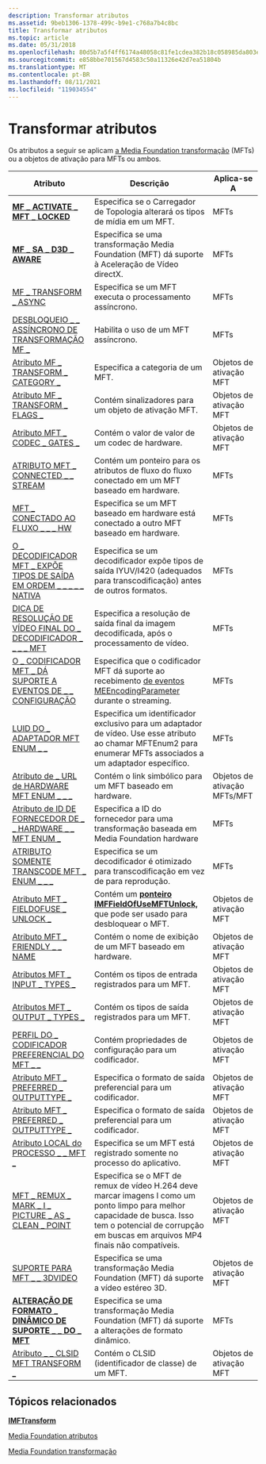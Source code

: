 ```yaml
---
description: Transformar atributos
ms.assetid: 9beb1306-1378-499c-b9e1-c768a7b4c8bc
title: Transformar atributos
ms.topic: article
ms.date: 05/31/2018
ms.openlocfilehash: 80d5b7a5f4ff6174a48058c81fe1cdea382b18c058985da803efa4110eb12e29
ms.sourcegitcommit: e858bbe701567d4583c50a11326e42d7ea51804b
ms.translationtype: MT
ms.contentlocale: pt-BR
ms.lasthandoff: 08/11/2021
ms.locfileid: "119034554"
---
```

# <a name="transform-attributes"></a>Transformar atributos

Os atributos a seguir se aplicam [a Media Foundation transformação](media-foundation-transforms.md) (MFTs) ou a objetos de ativação para MFTs ou ambos. [](activation-objects.md)



| Atributo                                                                                                     | Descrição                                                                                                                                                                                   | Aplica-se A                  |
|---------------------------------------------------------------------------------------------------------------|-----------------------------------------------------------------------------------------------------------------------------------------------------------------------------------------------|-----------------------------|
| [**MF \_ ACTIVATE \_ MFT \_ LOCKED**](mf-activate-mft-locked-attribute.md)                                         | Especifica se o Carregador de Topologia alterará os tipos de mídia em um MFT.                                                                                                                  | MFTs                        |
| [**MF \_ SA \_ D3D \_ AWARE**](mf-sa-d3d-aware-attribute.md)                                                       | Especifica se uma transformação Media Foundation (MFT) dá suporte à Aceleração de Vídeo directX.                                                                                                     | MFTs                        |
| [MF \_ TRANSFORM \_ ASYNC](mf-transform-async.md)                                                                | Especifica se um MFT executa o processamento assíncrono.                                                                                                                                    | MFTs                        |
| [DESBLOQUEIO \_ \_ ASSÍNCRONO DE TRANSFORMAÇÃO MF \_](mf-transform-async-unlock.md)                                                 | Habilita o uso de um MFT assíncrono.                                                                                                                                                       | MFTs                        |
| [Atributo MF \_ TRANSFORM \_ CATEGORY \_](mf-transform-category-attribute.md)                                     | Especifica a categoria de um MFT.                                                                                                                                                            | Objetos de ativação MFT      |
| [Atributo MF \_ TRANSFORM \_ FLAGS \_](mf-transform-flags-attribute.md)                                           | Contém sinalizadores para um objeto de ativação MFT.                                                                                                                                                  | Objetos de ativação MFT      |
| [Atributo MFT \_ CODEC \_ GATES \_](mft-codec-merit-attribute.md)                                                 | Contém o valor de valor de um codec de hardware.                                                                                                                                                 | Objetos de ativação MFT      |
| [ATRIBUTO MFT \_ CONNECTED \_ \_ STREAM](mft-connected-stream-attribute.md)                                       | Contém um ponteiro para os atributos de fluxo do fluxo conectado em um MFT baseado em hardware.                                                                                                  | MFTs                        |
| [MFT \_ CONECTADO AO FLUXO \_ \_ \_ HW](mft-connected-to-hw-stream.md)                                              | Especifica se um MFT baseado em hardware está conectado a outro MFT baseado em hardware.                                                                                                            | MFTs                        |
| [O \_ DECODIFICADOR MFT \_ EXPÕE TIPOS DE SAÍDA EM ORDEM \_ \_ \_ \_ \_ NATIVA](mft-decoder-expose-output-types-in-native-order.md) | Especifica se um decodificador expõe tipos de saída IYUV/I420 (adequados para transcodificação) antes de outros formatos.                                                                                   | MFTs                        |
| [DICA DE RESOLUÇÃO DE VÍDEO FINAL DO \_ DECODIFICADOR \_ \_ \_ \_ MFT](mft-decoder-final-video-resolution-hint.md)                   | Especifica a resolução de saída final da imagem decodificada, após o processamento de vídeo.                                                                                                           | MFTs                        |
| [O \_ CODIFICADOR MFT \_ DÁ SUPORTE A EVENTOS DE \_ \_ CONFIGURAÇÃO](mft-encoder-supports-config-event.md)                                | Especifica que o codificador MFT dá suporte ao recebimento [de eventos MEEncodingParameter](meencodingparameters.md) durante o streaming.                                                                     | MFTs                        |
| [LUID DO \_ ADAPTADOR MFT ENUM \_ \_](mft-enum-adapter-luid.md)                                                         | Especifica um identificador exclusivo para um adaptador de vídeo. Use esse atributo ao chamar MFTEnum2 para enumerar MFTs associados a um adaptador específico.                                             | MFTs                        |
| [Atributo de \_ URL de HARDWARE MFT ENUM \_ \_ \_](mft-enum-hardware-url-attribute.md)                                    | Contém o link simbólico para um MFT baseado em hardware.                                                                                                                                          | Objetos de ativação MFTs/MFT |
| [Atributo de ID DE FORNECEDOR DE \_ \_ HARDWARE \_ \_ MFT ENUM \_](mft-enum-hardware-vendor-id-attribute.md)                       | Especifica a ID do fornecedor para uma transformação baseada em Media Foundation hardware                                                                                                                       | MFTs                        |
| [ATRIBUTO SOMENTE TRANSCODE MFT \_ ENUM \_ \_ \_](mft-enum-transcode-only-attribute.md)                                | Especifica se um decodificador é otimizado para transcodificação em vez de para reprodução.                                                                                                            | MFTs                        |
| [Atributo MFT \_ FIELDOFUSE \_ UNLOCK \_](mft-fieldofuse-unlock-attribute.md)                                     | Contém um [**ponteiro IMFFieldOfUseMFTUnlock,**](/windows/desktop/api/mfidl/nn-mfidl-imffieldofusemftunlock) que pode ser usado para desbloquear o MFT.                                                                            | Objetos de ativação MFT      |
| [Atributo MFT \_ FRIENDLY \_ \_ NAME](mft-friendly-name-attribute.md)                                             | Contém o nome de exibição de um MFT baseado em hardware.                                                                                                                                           | Objetos de ativação MFT      |
| [Atributos MFT \_ INPUT \_ TYPES \_](mft-input-types-attributes.md)                                               | Contém os tipos de entrada registrados para um MFT.                                                                                                                                               | Objetos de ativação MFT      |
| [Atributos MFT \_ OUTPUT \_ TYPES \_](mft-output-types-attributes.md)                                             | Contém os tipos de saída registrados para um MFT.                                                                                                                                              | Objetos de ativação MFT      |
| [PERFIL DO \_ CODIFICADOR PREFERENCIAL DO MFT \_ \_](mft-preferred-encoder-profile.md)                                         | Contém propriedades de configuração para um codificador.                                                                                                                                             | Objetos de ativação MFT      |
| [Atributo MFT \_ PREFERRED \_ OUTPUTTYPE \_](mft-preferred-outputtype-attribute.md)                               | Especifica o formato de saída preferencial para um codificador.                                                                                                                                         | Objetos de ativação MFT      |
| [Atributo MFT \_ PREFERRED \_ OUTPUTTYPE \_](mft-preferred-outputtype-attribute.md)                               | Especifica o formato de saída preferencial para um codificador.                                                                                                                                         | Objetos de ativação MFT      |
| [Atributo LOCAL do PROCESSO \_ \_ MFT \_](mft-process-local-attribute.md)                                             | Especifica se um MFT está registrado somente no processo do aplicativo.                                                                                                                     | Objetos de ativação MFT      |
| [MFT \_ REMUX \_ MARK \_ I \_ PICTURE \_ AS \_ CLEAN \_ POINT](mft-remux-mark-i-picture-as-clean-point.md)                 | Especifica se o MFT de remux de vídeo H.264 deve marcar imagens I como um ponto limpo para melhor capacidade de busca. Isso tem o potencial de corrupção em buscas em arquivos MP4 finais não compatíveis. | Objetos de ativação MFT      |
| [SUPORTE PARA MFT \_ \_ 3DVIDEO](mft-support-3dvideo.md)                                                              | Especifica se uma transformação Media Foundation (MFT) dá suporte a vídeo estéreo 3D.                                                                                                          | Objetos de ativação MFT      |
| [**ALTERAÇÃO DE FORMATO \_ DINÂMICO DE SUPORTE \_ \_ DO \_ MFT**](mft-support-dynamic-format-change-attribute.md)                  | Especifica se uma transformação Media Foundation (MFT) dá suporte a alterações de formato dinâmico.                                                                                                         | MFTs                        |
| [Atributo \_ \_ CLSID MFT TRANSFORM \_](mft-transform-clsid-attribute.md)                                         | Contém o CLSID (identificador de classe) de um MFT.                                                                                                                                              | Objetos de ativação MFT      |



 

## <a name="related-topics"></a>Tópicos relacionados

<dl> <dt>

[**IMFTransform**](/windows/desktop/api/mftransform/nn-mftransform-imftransform)
</dt> <dt>

[Media Foundation atributos](media-foundation-attributes.md)
</dt> <dt>

[Media Foundation transformação](media-foundation-transforms.md)
</dt> </dl>

 

 



